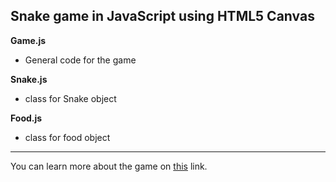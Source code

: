 ## Snake game in JavaScript using HTML5 Canvas

**Game.js**
* General code for the game

**Snake.js**  
* class for Snake object

**Food.js**
* class for food object
---
You can learn more about the game on [this](https://en.wikipedia.org/wiki/Snake_(video_game_genre)) link.
